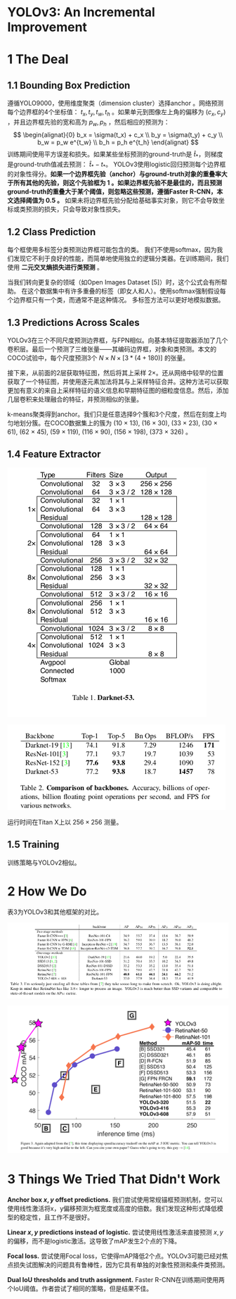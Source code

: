 YOLOv3: An Incremental Improvement
=

# 1 The Deal
## 1.1 Bounding Box Prediction
遵循YOLO9000，使用维度聚类（dimension cluster）选择anchor 。网络预测每个边界框的4个坐标值： $t_x, t_y, t_w, t_h$ 。如果单元到图像左上角的偏移为 $(c_x, c_y)$ ，并且边界框先验的宽和高为 $p_w, p_h$ ，然后相应的预测为：
$$
\begin{alignat}{0}
b_x = \sigma(t_x) + c_x  \\
b_y = \sigma(t_y) + c_y  \\
b_w = p_w e^{t_w}  \\
b_h = p_h e^{t_h}
\end{alignat}
$$
训练期间使用平方误差和损失。如果某些坐标预测的ground-truth是 $\hat{t}_*$，则梯度是ground-truth值减去预测： $\hat{t}_* - t_*$。 YOLOv3使用logistic回归预测每个边界框的对象性得分。**如果一个边界框先验（anchor）与ground-truth对象的重叠率大于所有其他的先验，则这个先验框为 1 。如果边界框先验不是最佳的，而且预测ground-truth的重叠大于某个阈值，则忽略这些预测，遵循Faster R-CNN，本文选择阈值为 0.5 。** 如果未将边界框先验分配给基础事实对象，则它不会导致坐标或类预测的损失，只会导致对象性损失。

## 1.2 Class Prediction
每个框使用多标签分类预测边界框可能包含的类。 我们不使用softmax，因为我们发现它不利于良好的性能，而简单地使用独立的逻辑分类器。在训练期间，我们使用 **二元交叉熵损失进行类预测** 。

当我们转向更复杂的领域（如Open Images Dataset [5]）时，这个公式会有所帮助。 在这个数据集中有许多重叠的标签（即女人和人）。使用softmax强制假设每个边界框只有一个类，而通常不是这种情况。 多标签方法可以更好地模拟数据。

## 1.3 Predictions Across Scales
YOLOv3在三个不同尺度预测边界框，与FPN相似。向基本特征提取器添加了几个卷积层。最后一个预测了三维张量——其编码边界框，对象和类预测。本文的COCO试验中，每个尺度预测3个 $N \times N \times [3 * (4 + 1 80)]$ 的张量。

接下来，从前面的2层获取特征图，然后将其上采样 2×。还从网络中较早的位置获取了一个特征图，并使用逐元素加法将其与上采样特征合并。这种方法可以获取更加有意义的来自上采样特征的语义信息和早期特征图的细粒度信息。然后，添加几层卷积来处理融合的特征，并预测相似的张量。

k-means聚类得到anchor。我们只是任意选择9个簇和3个尺度，然后在刻度上均匀地划分簇。在COCO数据集上的簇为 (10 × 13), (16 × 30), (33 × 23), (30 × 61), (62 × 45), (59 ×
119), (116 × 90), (156 × 198), (373 × 326) 。

## 1.4 Feature Extractor
![yolo-v3 darknet-53](./images/yolo-v3/darknet-53.png)

![yolo-v3 backbone](./images/yolo-v3/backbone-comparsion.png)

运行时间在Titan X上以 $256×256$ 测量。

## 1.5 Training
训练策略与YOLOv2相似。

# 2 How We Do
表3为YOLOv3和其他框架的对比。

![yolo-v3 results](./images/yolo-v3/results.png)

![yolo-v3 time](./images/yolo-v3/inference-time.png)

# 3 Things We Tried That Didn't Work
**Anchor box $x, y$ offset predictions.** 我们尝试使用常规锚框预测机制，您可以使用线性激活将x，y偏移预测为框宽度或高度的倍数。我们发现这种形式降低模型的稳定性，且工作不是很好。

**Linear $x, y$ predictions instead of logistic.** 尝试使用线性激活来直接预测 $x, y$ 的偏移，而不是logistic激活。这导致了mAP发生2个点的下降。

**Focal loss.** 尝试使用Focal loss，它使得mAP降低2个点。YOLOv3可能已经对焦点损失试图解决的问题具有鲁棒性，因为它具有单独的对象性预测和条件类预测。

**Dual IoU thresholds and truth assignment.** Faster R-CNN在训练期间使用两个IoU阈值。作者尝试了相同的策略，但是结果不佳。
